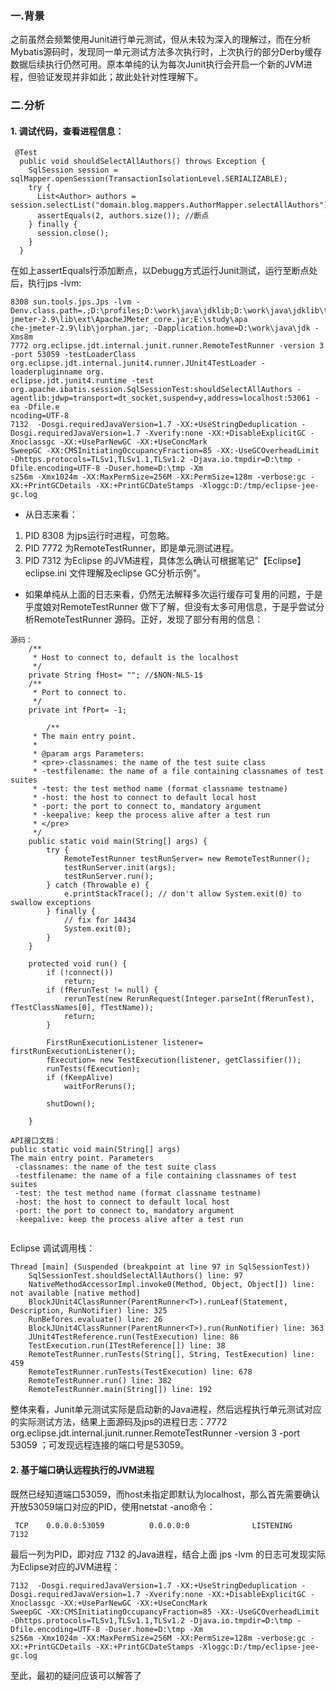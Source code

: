 ### 一.背景
之前虽然会频繁使用Junit进行单元测试，但从未较为深入的理解过，而在分析Mybatis源码时，发现同一单元测试方法多次执行时，上次执行的部分Derby缓存数据后续执行仍然可用。原本单纯的认为每次Junit执行会开启一个新的JVM进程，但验证发现并非如此；故此处针对性理解下。

### 二.分析
#### 1. 调试代码，查看进程信息：
```language
 @Test
  public void shouldSelectAllAuthors() throws Exception {
    SqlSession session = sqlMapper.openSession(TransactionIsolationLevel.SERIALIZABLE);
    try {
      List<Author> authors = session.selectList("domain.blog.mappers.AuthorMapper.selectAllAuthors");
      assertEquals(2, authors.size()); //断点
    } finally {
      session.close();
    }
  }
```
在如上assertEquals行添加断点，以Debugg方式运行Junit测试，运行至断点处后，执行jps -lvm:
```language
8308 sun.tools.jps.Jps -lvm -Denv.class.path=.;D:\profiles;D:\work\java\jdklib;D:\work\java\jdklib\tools.jar;E:\study\apache-jmeter-2.9\lib\ext\ApacheJMeter_core.jar;E:\study\apa
che-jmeter-2.9\lib\jorphan.jar; -Dapplication.home=D:\work\java\jdk -Xms8m
7772 org.eclipse.jdt.internal.junit.runner.RemoteTestRunner -version 3 -port 53059 -testLoaderClass org.eclipse.jdt.internal.junit4.runner.JUnit4TestLoader -loaderpluginname org.
eclipse.jdt.junit4.runtime -test org.apache.ibatis.session.SqlSessionTest:shouldSelectAllAuthors -agentlib:jdwp=transport=dt_socket,suspend=y,address=localhost:53061 -ea -Dfile.e
ncoding=UTF-8
7132  -Dosgi.requiredJavaVersion=1.7 -XX:+UseStringDeduplication -Dosgi.requiredJavaVersion=1.7 -Xverify:none -XX:+DisableExplicitGC -Xnoclassgc -XX:+UseParNewGC -XX:+UseConcMark
SweepGC -XX:CMSInitiatingOccupancyFraction=85 -XX:-UseGCOverheadLimit -Dhttps.protocols=TLSv1,TLSv1.1,TLSv1.2 -Djava.io.tmpdir=D:\tmp -Dfile.encoding=UTF-8 -Duser.home=D:\tmp -Xm
s256m -Xmx1024m -XX:MaxPermSize=256M -XX:PermSize=128m -verbose:gc -XX:+PrintGCDetails -XX:+PrintGCDateStamps -Xloggc:D:/tmp/eclipse-jee-gc.log
```
- 从日志来看：
1. PID 8308 为jps运行时进程，可忽略。
2. PID 7772 为RemoteTestRunner，即是单元测试进程。
3. PID 7312 为Eclipse 的JVM进程，具体怎么确认可根据笔记"【Eclipse】eclipse.ini 文件理解及eclipse GC分析示例"。

- 如果单纯从上面的日志来看，仍然无法解释多次运行缓存可复用的问题，于是乎度娘对RemoteTestRunner 做下了解，但没有太多可用信息，于是乎尝试分析RemoteTestRunner 源码。正好，发现了部分有用的信息：
```language
源码：
	/**
	 * Host to connect to, default is the localhost
	 */
	private String fHost= ""; //$NON-NLS-1$
	/**
	 * Port to connect to.
	 */
	private int fPort= -1;

		/**
	 * The main entry point.
	 *
	 * @param args Parameters:
	 * <pre>-classnames: the name of the test suite class
	 * -testfilename: the name of a file containing classnames of test suites
	 * -test: the test method name (format classname testname)
	 * -host: the host to connect to default local host
	 * -port: the port to connect to, mandatory argument
	 * -keepalive: keep the process alive after a test run
     * </pre>
     */
	public static void main(String[] args) {
		try {
			RemoteTestRunner testRunServer= new RemoteTestRunner();
			testRunServer.init(args);
			testRunServer.run();
		} catch (Throwable e) {
			e.printStackTrace(); // don't allow System.exit(0) to swallow exceptions
		} finally {
			// fix for 14434
			System.exit(0);
		}
	}

	protected void run() {
		if (!connect())
			return;
		if (fRerunTest != null) {
			rerunTest(new RerunRequest(Integer.parseInt(fRerunTest), fTestClassNames[0], fTestName));
			return;
		}

		FirstRunExecutionListener listener= firstRunExecutionListener();
		fExecution= new TestExecution(listener, getClassifier());
		runTests(fExecution);
		if (fKeepAlive)
			waitForReruns();

		shutDown();

	}

```
```language
API接口文档：
public static void main(String[] args)
The main entry point. Parameters
 -classnames: the name of the test suite class
 -testfilename: the name of a file containing classnames of test suites
 -test: the test method name (format classname testname) 
 -host: the host to connect to default local host 
 -port: the port to connect to, mandatory argument 
 -keepalive: keep the process alive after a test run
 
```
Eclipse 调试调用栈：
```language
Thread [main] (Suspended (breakpoint at line 97 in SqlSessionTest))	
	SqlSessionTest.shouldSelectAllAuthors() line: 97	
	NativeMethodAccessorImpl.invoke0(Method, Object, Object[]) line: not available [native method]	
	BlockJUnit4ClassRunner(ParentRunner<T>).runLeaf(Statement, Description, RunNotifier) line: 325	
	RunBefores.evaluate() line: 26	
	BlockJUnit4ClassRunner(ParentRunner<T>).run(RunNotifier) line: 363	
	JUnit4TestReference.run(TestExecution) line: 86	
	TestExecution.run(ITestReference[]) line: 38	
	RemoteTestRunner.runTests(String[], String, TestExecution) line: 459	
	RemoteTestRunner.runTests(TestExecution) line: 678	
	RemoteTestRunner.run() line: 382	
	RemoteTestRunner.main(String[]) line: 192	
```
整体来看，Junit单元测试实际是启动新的Java进程，然后远程执行单元测试对应的实际测试方法，结果上面源码及jps的进程日志：7772 org.eclipse.jdt.internal.junit.runner.RemoteTestRunner -version 3 -port 53059 ；可发现远程连接的端口号是53059。

#### 2. 基于端口确认远程执行的JVM进程
既然已经知道端口53059，而host未指定即默认为localhost，那么首先需要确认开放53059端口对应的PID，使用netstat -ano命令：
```language
 TCP    0.0.0.0:53059          0.0.0.0:0              LISTENING       7132
```
最后一列为PID，即对应 7132 的Java进程，结合上面 jps -lvm 的日志可发现实际为Eclipse对应的JVM进程：
```language
7132  -Dosgi.requiredJavaVersion=1.7 -XX:+UseStringDeduplication -Dosgi.requiredJavaVersion=1.7 -Xverify:none -XX:+DisableExplicitGC -Xnoclassgc -XX:+UseParNewGC -XX:+UseConcMark
SweepGC -XX:CMSInitiatingOccupancyFraction=85 -XX:-UseGCOverheadLimit -Dhttps.protocols=TLSv1,TLSv1.1,TLSv1.2 -Djava.io.tmpdir=D:\tmp -Dfile.encoding=UTF-8 -Duser.home=D:\tmp -Xm
s256m -Xmx1024m -XX:MaxPermSize=256M -XX:PermSize=128m -verbose:gc -XX:+PrintGCDetails -XX:+PrintGCDateStamps -Xloggc:D:/tmp/eclipse-jee-gc.log
```
至此，最初的疑问应该可以解答了


